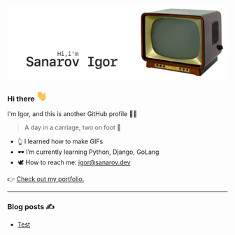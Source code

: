 [![GitHub Banner Sanarov](./assets/GitHubHeaderSanarov.gif)](https://sanarov.dev)
### Hi there <img src="./assets/hi.gif" width="25" height="25">

I'm Igor, and this is another GitHub profile 🤦‍♂️

> A day in a carriage, two on foot 🤙

* 👆 I learned how to make GIFs
* 🕶 I’m currently learning Python, Django, GoLang
* 🕊 How to reach me: <igor@sanarov.dev>

👉 [Check out my portfolio.](https://sanarov.dev/portfolio/ "Portfolio")
***
### Blog posts ✍️
<!-- BLOG-POST-LIST:START -->
- [Test](https://teletype.in/@sanarov_dev/YQUjKVzZt)
<!-- BLOG-POST-LIST:END -->
